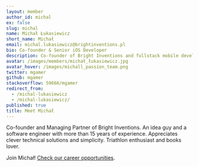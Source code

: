 ```yaml
---
layout: member
author_id: michal
ex: false
slug: michal
name: Michał Łukasiewicz
short_name: Michał
email: michal.lukasiewicz@brightinventions.pl
bio: Co-founder & Senior iOS Developer
description: Co-founder of Bright Inventions and fullstack mobile developer
avatar: /images/members/michał_łukasiewicz.jpg
avatar_hover: /images/michall_passion_team.png
twitter: mgamer
github: mgamer
stackoverflow: 59666/mgamer
redirect_from:
  - /michal-lukasiewicz
  - /michal-lukasiewicz/
published: true
title: Meet Michał
---
```

Co-founder and Managing Partner of Bright Inventions. An idea guy and a software engineer with more than 15 years of experience. Appreciates clever technical solutions and simplicity. Triathlon enthusiast and books lover. 

Join Michał! [Check our career opportunities](/career).
